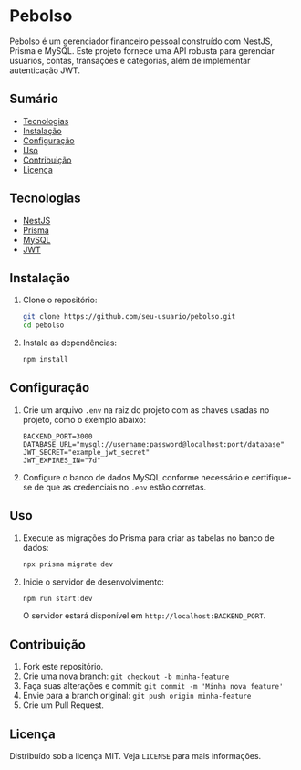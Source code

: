 # Pebolso

Pebolso é um gerenciador financeiro pessoal construído com NestJS, Prisma e MySQL. Este projeto fornece uma API robusta para gerenciar usuários, contas, transações e categorias, além de implementar autenticação JWT.

## Sumário

- [Tecnologias](#tecnologias)
- [Instalação](#instalação)
- [Configuração](#configuração)
- [Uso](#uso)
- [Contribuição](#contribuição)
- [Licença](#licença)

## Tecnologias

- [NestJS](https://nestjs.com/)
- [Prisma](https://www.prisma.io/)
- [MySQL](https://www.mysql.com/)
- [JWT](https://jwt.io/)

## Instalação

1. Clone o repositório:
    ```bash
    git clone https://github.com/seu-usuario/pebolso.git
    cd pebolso
    ```

2. Instale as dependências:
    ```bash
    npm install
    ```

## Configuração

1. Crie um arquivo `.env` na raiz do projeto com as chaves usadas no projeto, como o exemplo abaixo:
    ```env
    BACKEND_PORT=3000
    DATABASE_URL="mysql://username:password@localhost:port/database"
    JWT_SECRET="example_jwt_secret"
    JWT_EXPIRES_IN="7d"
    ```

2. Configure o banco de dados MySQL conforme necessário e certifique-se de que as credenciais no `.env` estão corretas.

## Uso

1. Execute as migrações do Prisma para criar as tabelas no banco de dados:
    ```bash
    npx prisma migrate dev
    ```

2. Inicie o servidor de desenvolvimento:
    ```bash
    npm run start:dev
    ```

    O servidor estará disponível em `http://localhost:BACKEND_PORT`.

## Contribuição

1. Fork este repositório.
2. Crie uma nova branch: `git checkout -b minha-feature`
3. Faça suas alterações e commit: `git commit -m 'Minha nova feature'`
4. Envie para a branch original: `git push origin minha-feature`
5. Crie um Pull Request.

## Licença

Distribuído sob a licença MIT. Veja `LICENSE` para mais informações.
